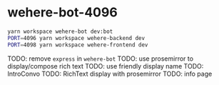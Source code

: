# wehere-bot-4096

```sh
yarn workspace wehere-bot dev:bot
PORT=4096 yarn workspace wehere-backend dev
PORT=4098 yarn workspace wehere-frontend dev
```

TODO: remove `express` in `wehere-bot`
TODO: use prosemirror to display/compose rich text
TODO: use friendly display name
TODO: IntroConvo
TODO: RichText display with prosemirror
TODO: info page
